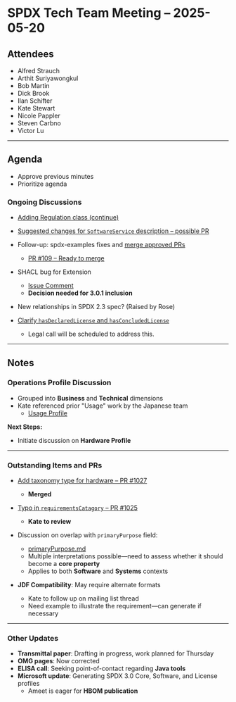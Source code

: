 # SPDX Tech Team Meeting – 2025-05-20

## Attendees
- Alfred Strauch  
- Arthit Suriyawongkul  
- Bob Martin  
- Dick Brook  
- Ilan Schifter  
- Kate Stewart  
- Nicole Pappler  
- Steven Carbno  
- Victor Lu  

---

## Agenda

- Approve previous minutes  
- Prioritize agenda  

### Ongoing Discussions
- [Adding Regulation class (continue)](https://github.com/spdx/spdx-3-model/pull/1015)  
- [Suggested changes for `SoftwareService` description – possible PR](https://github.com/spdx/spdx-3-model/issues/1013)  
- Follow-up: spdx-examples fixes and [merge approved PRs](https://github.com/spdx/spdx-examples/pulls)  
  - [PR #109 – Ready to merge](https://github.com/spdx/spdx-examples/pull/109)  

- SHACL bug for Extension  
  - [Issue Comment](https://github.com/spdx/spdx-3-model/issues/1017#issuecomment-2822649891)  
  - **Decision needed for 3.0.1 inclusion**

- New relationships in SPDX 2.3 spec? (Raised by Rose)  
- [Clarify `hasDeclaredLicense` and `hasConcludedLicense`](https://github.com/spdx/spdx-3-model/issues/1022)  
  - Legal call will be scheduled to address this.

---

## Notes

### Operations Profile Discussion
- Grouped into **Business** and **Technical** dimensions  
- Kate referenced prior "Usage" work by the Japanese team  
  - [Usage Profile](https://github.com/spdx/spdx-3-model/tree/usage-profile)

**Next Steps:**
- Initiate discussion on **Hardware Profile**

---

### Outstanding Items and PRs

- [Add taxonomy type for hardware – PR #1027](https://github.com/spdx/spdx-3-model/pull/1027)  
  - **Merged**

- [Typo in `requirementsCatagory` – PR #1025](https://github.com/spdx/spdx-3-model/pull/1025)  
  - **Kate to review**

- Discussion on overlap with `primaryPurpose` field:  
  - [primaryPurpose.md](https://github.com/spdx/spdx-3-model/blob/develop/model/Software/Properties/primaryPurpose.md)  
  - Multiple interpretations possible—need to assess whether it should become a **core property**  
  - Applies to both **Software** and **Systems** contexts

- **JDF Compatibility**: May require alternate formats  
  - Kate to follow up on mailing list thread  
  - Need example to illustrate the requirement—can generate if necessary

---

### Other Updates

- **Transmittal paper**: Drafting in progress, work planned for Thursday  
- **OMG pages**: Now corrected  
- **ELISA call**: Seeking point-of-contact regarding **Java tools**  
- **Microsoft update**: Generating SPDX 3.0 Core, Software, and License profiles  
  - Ameet is eager for **HBOM publication**
